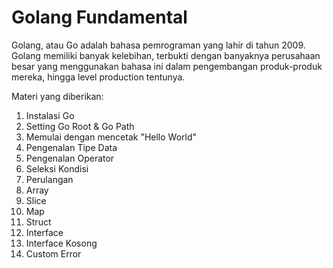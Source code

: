 # Golang Fundamental

Golang, atau Go adalah bahasa pemrograman yang lahir di tahun 2009. Golang memiliki banyak kelebihan, terbukti dengan banyaknya perusahaan besar yang menggunakan bahasa ini dalam pengembangan produk-produk mereka, hingga level production tentunya.

Materi yang diberikan:
1. Instalasi Go
2. Setting Go Root & Go Path
3. Memulai dengan mencetak "Hello World"
4. Pengenalan Tipe Data
5. Pengenalan Operator
6. Seleksi Kondisi
7. Perulangan
8. Array
9. Slice
10. Map
11. Struct
12. Interface
13. Interface Kosong
14. Custom Error
